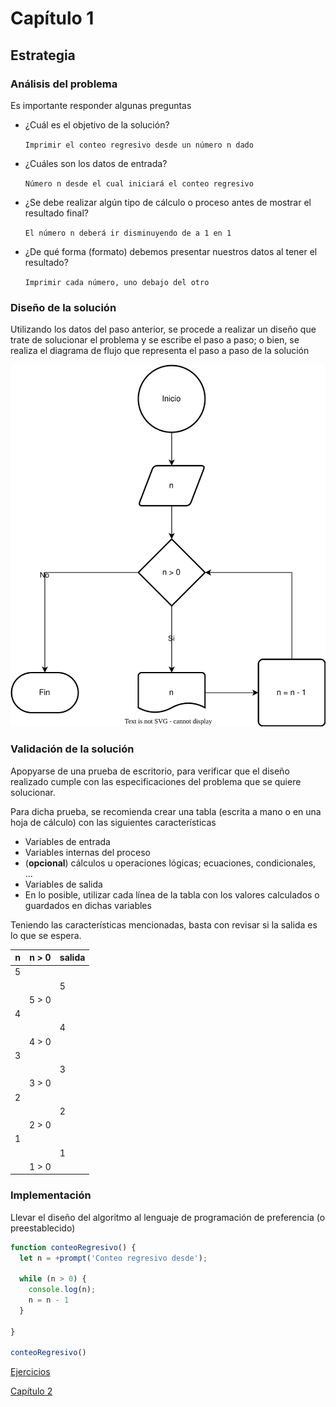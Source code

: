 # Capítulo 1

## Estrategia

### Análisis del problema

Es importante responder algunas preguntas

- ¿Cuál es el objetivo de la solución?

    `Imprimir el conteo regresivo desde un número n dado`

- ¿Cuáles son los datos de entrada?

    `Número n desde el cual iniciará el conteo regresivo`

- ¿Se debe realizar algún tipo de cálculo o proceso antes de mostrar el resultado final?

    `El número n deberá ir disminuyendo de a 1 en 1`

- ¿De qué forma (formato) debemos presentar nuestros datos al tener el resultado?

    `Imprimir cada número, uno debajo del otro`

### Diseño de la solución

Utilizando los datos del paso anterior, se procede a realizar un diseño que trate de solucionar el problema y se escribe el paso a paso; o bien, se realiza el diagrama de flujo que representa el paso a paso de la solución

![Image](./img/conteo-regresivo.svg "Diagrama de flujo")

### Validación de la solución

Apopyarse de una prueba de escritorio, para verificar que el diseño realizado cumple con las especificaciones del problema que se quiere solucionar.

Para dicha prueba, se recomienda crear una tabla (escrita a mano o en una hoja de cálculo) con las siguientes características

- Variables de entrada
- Variables internas del proceso
- (**opcional**) cálculos u operaciones lógicas; ecuaciones, condicionales, ...
- Variables de salida
- En lo posible, utilizar cada línea de la tabla con los valores calculados o guardados en dichas variables

Teniendo las características mencionadas, basta con revisar si la salida es lo que se espera.

| n  | n > 0  | salida |
|----|--------|--------|
| 5  |        |        |
|    |        | 5      |
|    | 5 > 0  |        |
| 4  |        |        |
|    |        | 4      |
|    | 4 > 0  |        |
| 3  |        |        |
|    |        | 3      |
|    | 3 > 0  |        |
| 2  |        |        |
|    |        | 2      |
|    | 2 > 0  |        |
| 1  |        |        |
|    |        | 1      |
|    | 1 > 0  |        |

### Implementación

Llevar el diseño del algoritmo al lenguaje de programación de preferencia (o preestablecido)

```javascript
function conteoRegresivo() {
  let n = +prompt('Conteo regresivo desde');

  while (n > 0) {
    console.log(n);
    n = n - 1
  }

}

conteoRegresivo()
```

[Ejercicios](./2-ejercicios.md)

[Capítulo 2](../../capitulo/2/capitulo-2/1-variables.md)
